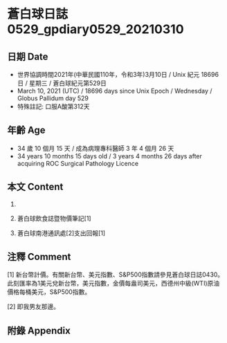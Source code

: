 [_metadata_:encoding]: - "utf-8"
[_metadata_:language]: - "zh-Hant-TW"
[_metadata_:fileformat]: - "markdown"
[_metadata_:MIME_type]: - "text/plain"
[_metadata_:markdown_version]: - "commonmark version 0.29"
[_metadata_:markdown_spec]: - "https://spec.commonmark.org/0.29/"

# 蒼白球日誌0529_gpdiary0529_20210310 #

## 日期 Date ##

* 世界協調時間2021年(中華民國110年，令和3年)3月10日 / Unix 紀元 18696 日 / 星期三 / 蒼白球紀元第529日
* March 10, 2021 (UTC) / 18696 days since Unix Epoch / Wednesday / Globus Pallidum day 529
* 特殊註記: 口服A酸第312天

## 年齡 Age ##

* 34 歲 10 個月 15 天 / 成為病理專科醫師 3 年 4 個月 26 天
* 34 years 10 months 15 days old / 3 years 4 months 26 days after acquiring ROC Surgical Pathology Licence

## 本文 Content ##

1. 

    
2. 蒼白球飲食誌暨物價筆記[1]

    
3. 蒼白球南港通訊處[2]支出回報[1]

    

## 注釋 Comment ##

[1] 新台幣計價。有關新台幣、美元指數、S&P500指數請參見蒼白球日誌0430。此刻匯率為1美元兌新台幣，美元指數，金價每盎司美元，西德州中級(WTI)原油價格每桶美元，S&P500指數。


[2] 即我男友那邊。



## 附錄 Appendix ##

